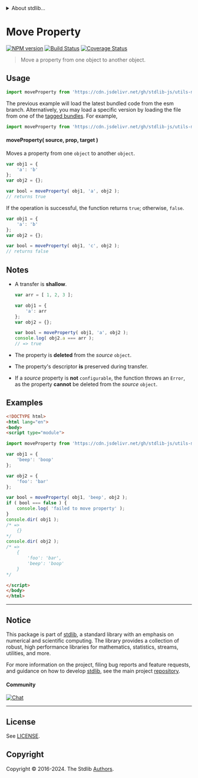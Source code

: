 <!--

@license Apache-2.0

Copyright (c) 2018 The Stdlib Authors.

Licensed under the Apache License, Version 2.0 (the "License");
you may not use this file except in compliance with the License.
You may obtain a copy of the License at

   http://www.apache.org/licenses/LICENSE-2.0

Unless required by applicable law or agreed to in writing, software
distributed under the License is distributed on an "AS IS" BASIS,
WITHOUT WARRANTIES OR CONDITIONS OF ANY KIND, either express or implied.
See the License for the specific language governing permissions and
limitations under the License.

-->


<details>
  <summary>
    About stdlib...
  </summary>
  <p>We believe in a future in which the web is a preferred environment for numerical computation. To help realize this future, we've built stdlib. stdlib is a standard library, with an emphasis on numerical and scientific computation, written in JavaScript (and C) for execution in browsers and in Node.js.</p>
  <p>The library is fully decomposable, being architected in such a way that you can swap out and mix and match APIs and functionality to cater to your exact preferences and use cases.</p>
  <p>When you use stdlib, you can be absolutely certain that you are using the most thorough, rigorous, well-written, studied, documented, tested, measured, and high-quality code out there.</p>
  <p>To join us in bringing numerical computing to the web, get started by checking us out on <a href="https://github.com/stdlib-js/stdlib">GitHub</a>, and please consider <a href="https://opencollective.com/stdlib">financially supporting stdlib</a>. We greatly appreciate your continued support!</p>
</details>

# Move Property

[![NPM version][npm-image]][npm-url] [![Build Status][test-image]][test-url] [![Coverage Status][coverage-image]][coverage-url] <!-- [![dependencies][dependencies-image]][dependencies-url] -->

> Move a property from one object to another object.



<section class="usage">

## Usage

```javascript
import moveProperty from 'https://cdn.jsdelivr.net/gh/stdlib-js/utils-move-property@esm/index.mjs';
```
The previous example will load the latest bundled code from the esm branch. Alternatively, you may load a specific version by loading the file from one of the [tagged bundles](https://github.com/stdlib-js/utils-move-property/tags). For example,

```javascript
import moveProperty from 'https://cdn.jsdelivr.net/gh/stdlib-js/utils-move-property@v0.2.2-esm/index.mjs';
```

#### moveProperty( source, prop, target )

Moves a property from one `object` to another `object`.

```javascript
var obj1 = {
    'a': 'b'
};
var obj2 = {};

var bool = moveProperty( obj1, 'a', obj2 );
// returns true
```

If the operation is successful, the function returns `true`; otherwise, `false`.

```javascript
var obj1 = {
    'a': 'b'
};
var obj2 = {};

var bool = moveProperty( obj1, 'c', obj2 );
// returns false
```

</section>

<!-- /.usage -->

<section class="notes">

## Notes

-   A transfer is **shallow**.

    ```javascript
    var arr = [ 1, 2, 3 ];

    var obj1 = {
        'a': arr
    };
    var obj2 = {};

    var bool = moveProperty( obj1, 'a', obj2 );
    console.log( obj2.a === arr );
    // => true
    ```

-   The property is **deleted** from the _source_ `object`.

-   The property's descriptor **is** preserved during transfer.

-   If a _source_ property is **not** `configurable`, the function throws an `Error`, as the property **cannot** be deleted from the _source_ `object`.

</section>

<!-- /.notes -->

<section class="examples">

## Examples

<!-- eslint no-undef: "error" -->

```html
<!DOCTYPE html>
<html lang="en">
<body>
<script type="module">

import moveProperty from 'https://cdn.jsdelivr.net/gh/stdlib-js/utils-move-property@esm/index.mjs';

var obj1 = {
    'beep': 'boop'
};

var obj2 = {
    'foo': 'bar'
};

var bool = moveProperty( obj1, 'beep', obj2 );
if ( bool === false ) {
    console.log( 'failed to move property' );
}
console.dir( obj1 );
/* =>
    {}
*/
console.dir( obj2 );
/* =>
    {
        'foo': 'bar',
        'beep': 'boop'
    }
*/

</script>
</body>
</html>
```

</section>

<!-- /.examples -->

<!-- Section for related `stdlib` packages. Do not manually edit this section, as it is automatically populated. -->

<section class="related">

</section>

<!-- /.related -->

<!-- Section for all links. Make sure to keep an empty line after the `section` element and another before the `/section` close. -->


<section class="main-repo" >

* * *

## Notice

This package is part of [stdlib][stdlib], a standard library with an emphasis on numerical and scientific computing. The library provides a collection of robust, high performance libraries for mathematics, statistics, streams, utilities, and more.

For more information on the project, filing bug reports and feature requests, and guidance on how to develop [stdlib][stdlib], see the main project [repository][stdlib].

#### Community

[![Chat][chat-image]][chat-url]

---

## License

See [LICENSE][stdlib-license].


## Copyright

Copyright &copy; 2016-2024. The Stdlib [Authors][stdlib-authors].

</section>

<!-- /.stdlib -->

<!-- Section for all links. Make sure to keep an empty line after the `section` element and another before the `/section` close. -->

<section class="links">

[npm-image]: http://img.shields.io/npm/v/@stdlib/utils-move-property.svg
[npm-url]: https://npmjs.org/package/@stdlib/utils-move-property

[test-image]: https://github.com/stdlib-js/utils-move-property/actions/workflows/test.yml/badge.svg?branch=v0.2.2
[test-url]: https://github.com/stdlib-js/utils-move-property/actions/workflows/test.yml?query=branch:v0.2.2

[coverage-image]: https://img.shields.io/codecov/c/github/stdlib-js/utils-move-property/main.svg
[coverage-url]: https://codecov.io/github/stdlib-js/utils-move-property?branch=main

<!--

[dependencies-image]: https://img.shields.io/david/stdlib-js/utils-move-property.svg
[dependencies-url]: https://david-dm.org/stdlib-js/utils-move-property/main

-->

[chat-image]: https://img.shields.io/gitter/room/stdlib-js/stdlib.svg
[chat-url]: https://app.gitter.im/#/room/#stdlib-js_stdlib:gitter.im

[stdlib]: https://github.com/stdlib-js/stdlib

[stdlib-authors]: https://github.com/stdlib-js/stdlib/graphs/contributors

[umd]: https://github.com/umdjs/umd
[es-module]: https://developer.mozilla.org/en-US/docs/Web/JavaScript/Guide/Modules

[deno-url]: https://github.com/stdlib-js/utils-move-property/tree/deno
[deno-readme]: https://github.com/stdlib-js/utils-move-property/blob/deno/README.md
[umd-url]: https://github.com/stdlib-js/utils-move-property/tree/umd
[umd-readme]: https://github.com/stdlib-js/utils-move-property/blob/umd/README.md
[esm-url]: https://github.com/stdlib-js/utils-move-property/tree/esm
[esm-readme]: https://github.com/stdlib-js/utils-move-property/blob/esm/README.md
[branches-url]: https://github.com/stdlib-js/utils-move-property/blob/main/branches.md

[stdlib-license]: https://raw.githubusercontent.com/stdlib-js/utils-move-property/main/LICENSE

</section>

<!-- /.links -->
